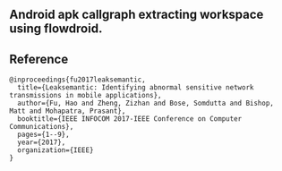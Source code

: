 ## Android apk callgraph extracting workspace using flowdroid.

## Reference
```
@inproceedings{fu2017leaksemantic,
  title={Leaksemantic: Identifying abnormal sensitive network transmissions in mobile applications},
  author={Fu, Hao and Zheng, Zizhan and Bose, Somdutta and Bishop, Matt and Mohapatra, Prasant},
  booktitle={IEEE INFOCOM 2017-IEEE Conference on Computer Communications},
  pages={1--9},
  year={2017},
  organization={IEEE}
}
```
